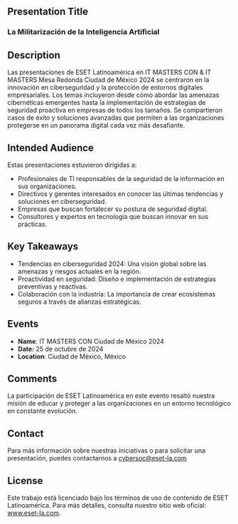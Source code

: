 ## Presentation Title
### La Militarización de la Inteligencia Artificial

## Description
Las presentaciones de ESET Latinoamérica en IT MASTERS CON & IT MASTERS Mesa Redonda Ciudad de México 2024 se centraron en la innovación en ciberseguridad y la protección de entornos digitales empresariales. Los temas incluyeron desde cómo abordar las amenazas cibernéticas emergentes hasta la implementación de estrategias de seguridad proactiva en empresas de todos los tamaños. Se compartieron casos de éxito y soluciones avanzadas que permiten a las organizaciones protegerse en un panorama digital cada vez más desafiante.
 
## Intended Audience
Estas presentaciones estuvieron dirigidas a:

- Profesionales de TI responsables de la seguridad de la información en sus organizaciones.
- Directivos y gerentes interesados en conocer las últimas tendencias y soluciones en ciberseguridad.
- Empresas que buscan fortalecer su postura de seguridad digital.
- Consultores y expertos en tecnología que buscan innovar en sus prácticas.
 
## Key Takeaways
- Tendencias en ciberseguridad 2024: Una visión global sobre las amenazas y riesgos actuales en la región.
- Proactividad en seguridad: Diseño e implementación de estrategias preventivas y reactivas.
- Colaboración con la industria: La importancia de crear ecosistemas seguros a través de alianzas estratégicas.
 
## Events
- **Name**: IT MASTERS CON Ciudad de México 2024
- **Date:** 25 de octubre de 2024
- **Location**: Ciudad de México, México
 
## Comments
La participación de ESET Latinoamérica en este evento resaltó nuestra misión de educar y proteger a las organizaciones en un entorno tecnológico en constante evolución. 
 
## Contact
Para más información sobre nuestras iniciativas o para solicitar una presentación, puedes contactarnos a cybersoc@eset-la.com
 
## License
Este trabajo está licenciado bajo los términos de uso de contenido de ESET Latinoamérica. Para más detalles, consulta nuestro sitio web oficial: www.eset-la.com.


